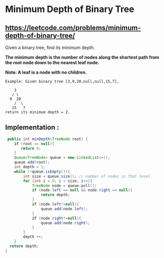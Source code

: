 # Minimum Depth of Binary Tree
## https://leetcode.com/problems/minimum-depth-of-binary-tree/
Given a binary tree, find its minimum depth.

**The minimum depth is the number of nodes along the shortest path from the root node down to the nearest leaf node.**

**Note: A leaf is a node with no children.**
```
Example: Given binary tree [3,9,20,null,null,15,7],

    3
   / \
  9  20
    /  \
   15   7
return its minimum depth = 2.
```

## Implementation :

```java
 public int minDepth(TreeNode root) {
    if (root == null){
       return 0;
    }
    Queue<TreeNode> queue = new LinkedList<>();
    queue.add(root);
    int depth = 1;
    while (!queue.isEmpty()){
        int size = queue.size(); // number of nodes in that level
        for (int i = 0; i < size; i++){
            TreeNode node = queue.poll();
            if (node.left == null && node.right == null){
                return depth;
            }
            if (node.left!=null){
                queue.add(node.left);
            }
            if (node.right!=null){
                queue.add(node.right);
            }
        }
        depth ++;
    }  
  return depth;
}
```


